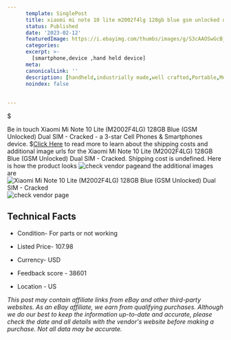 ```yaml
---
      template: SinglePost
      title: xiaomi mi note 10 lite m2002f4lg 128gb blue gsm unlocked dual sim cracked
      status: Published
      date: '2023-02-12'
      featuredImage: https://i.ebayimg.com/thumbs/images/g/S3cAAOSwGcBjk30R/s-l225.jpg
      categories: 
      excerpt: >-
        [smartphone,device ,hand held device]
      meta:
      canonicalLink: ''
      description: [handheld,industrially made,well crafted,Portable,Mobile,Compact,Convenient,Lightweight,Maneuverable,Man-portable,Miniature,Carriable,Hand-held,Light,Holdable,Transportable,Mobile device,Pocket-sized,On-the-go,Wireless,Cordless,Compact size,Convenient size, smartphone,device ,hand held device]
      noindex: false
      
        
---
```

$

Be in touch Xiaomi Mi Note 10 Lite (M2002F4LG) 128GB Blue (GSM Unlocked) Dual SIM - Cracked - a 3-star Cell Phones & Smartphones device.
$[Click Here](https://www.ebay.com/itm/134358914101?hash=item1f486a5435%3Ag%3AS3cAAOSwGcBjk30R&amdata=enc%3AAQAHAAAA4O0rrPnELEBxEXsSvFHkJiEnUhcSZYv%2BIVfM8gNMxHhIFAerehnnfGd9wfN1BE4%2FJmcpi%2B1fDbTjziyEKi%2Bet79%2BNcPk0JWfDT5%2FQ2iWWIxoiv4YifaJobeJ7a2OzwT7u2ycU6ofYQ%2FX3uZBPcsOLNooTA8zd6RyezoAKCkkVS1qFGz2OtMCaXbk0jVkuV8%2FgmRuFl7rheeT3Wpq%2BQoWyfNTntf2fKrYirvaKRLPYj4tOgbRz8C4CXVIEZmdI1Dlw81mgU13gy66YxXidVv1%2B86rKeS3O3vUkmNJ7bTHQ2OH&mkevt=1&mkcid=1&mkrid=711-53200-19255-0&campid=%253CePNCampaignId%253E&customid=%253CreferenceId%253E&toolid=10049) to read more to learn about the shipping costs and additional image urls for the Xiaomi Mi Note 10 Lite (M2002F4LG) 128GB Blue (GSM Unlocked) Dual SIM - Cracked. Shipping cost is undefined. Here is how the product looks ![check vendor page](https://i.ebayimg.com/thumbs/images/g/S3cAAOSwGcBjk30R/s-l225.jpg)and the additional images are![Xiaomi Mi Note 10 Lite (M2002F4LG) 128GB Blue (GSM Unlocked) Dual SIM - Cracked](https://i.ebayimg.com/images/g/S3cAAOSwGcBjk30R/s-l1600.jpg)![check vendor page](https://origin-galleryplus.ebayimg.com/ws/web/134358914101_2_0_1/225x225.jpg,https://origin-galleryplus.ebayimg.com/ws/web/134358914101_3_0_1/225x225.jpg,https://origin-galleryplus.ebayimg.com/ws/web/134358914101_4_0_1/225x225.jpg,https://origin-galleryplus.ebayimg.com/ws/web/134358914101_5_0_1/225x225.jpg,https://origin-galleryplus.ebayimg.com/ws/web/134358914101_6_0_1/225x225.jpg,https://origin-galleryplus.ebayimg.com/ws/web/134358914101_7_0_1/225x225.jpg,https://origin-galleryplus.ebayimg.com/ws/web/134358914101_8_0_1/225x225.jpg,https://origin-galleryplus.ebayimg.com/ws/web/134358914101_9_0_1/225x225.jpg,https://origin-galleryplus.ebayimg.com/ws/web/134358914101_10_0_1/225x225.jpg)



 ## Technical Facts 



     
      

 - Condition- For parts or not working 


      

 - Listed Price- 107.98 


      

 - Currency- USD 


      

 - Feedback score - 38601 


      

 - Location - US 


      
      

 *_This post may contain affiliate links from eBay and other third-party websites. As an eBay affiliate, we earn from qualifying purchases. Although we do our best to keep the information up-to-date and accurate, please check the date and all details with the vendor's website before making a purchase. Not all data may be accurate._*






